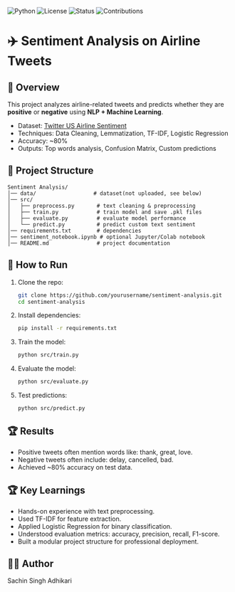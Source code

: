 ![Python](https://img.shields.io/badge/python-3.8%2B-blue.svg)  ![License](https://img.shields.io/badge/license-MIT-green.svg)  ![Status](https://img.shields.io/badge/status-active-success.svg)  ![Contributions](https://img.shields.io/badge/contributions-welcome-brightgreen.svg)

# ✈️ Sentiment Analysis on Airline Tweets

## 📌 Overview
This project analyzes airline-related tweets and predicts whether they are **positive** or **negative** using **NLP + Machine Learning**.

- Dataset: [Twitter US Airline Sentiment](https://www.kaggle.com/crowdflower/twitter-airline-sentiment)
- Techniques: Data Cleaning, Lemmatization, TF-IDF, Logistic Regression
- Accuracy: ~80%
- Outputs: Top words analysis, Confusion Matrix, Custom predictions

## 📂 Project Structure
```
Sentiment Analysis/
│── data/                  # dataset(not uploaded, see below)
│── src/
│   ├── preprocess.py       # text cleaning & preprocessing
│   ├── train.py            # train model and save .pkl files
│   ├── evaluate.py         # evaluate model performance
│   └── predict.py          # predict custom text sentiment
│── requirements.txt        # dependencies
│── sentiment_notebook.ipynb # optional Jupyter/Colab notebook
│── README.md               # project documentation
```


## 🚀 How to Run
1. Clone the repo:
   ```bash
   git clone https://github.com/yourusername/sentiment-analysis.git
   cd sentiment-analysis

2. Install dependencies:
   ```bash
   pip install -r requirements.txt

3. Train the model:
   ```bash
   python src/train.py

3. Evaluate the model:
   ```bash
   python src/evaluate.py

4. Test predictions:
   ```bash
   python src/predict.py

## 🏆 Results
   - Positive tweets often mention words like: thank, great, love.
   - Negative tweets often include: delay, cancelled, bad.
   - Achieved ~80% accuracy on test data.

## 🏆 Key Learnings
   - Hands-on experience with text preprocessing.
   - Used TF-IDF for feature extraction.
   - Applied Logistic Regression for binary classification.
   - Understood evaluation metrics: accuracy, precision, recall, F1-score.
   - Built a modular project structure for professional deployment.

## 👨‍💻 Author
Sachin Singh Adhikari
